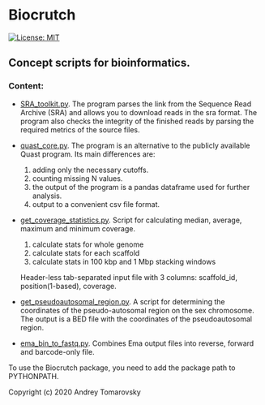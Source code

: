 # Biocrutch
[![License: MIT](https://img.shields.io/badge/License-MIT-yellow.svg)](https://opensource.org/licenses/MIT)

## Сoncept scripts for bioinformatics.

### Content:

- [SRA_toolkit.py](https://github.com/etozhetoma/Biocrutch/blob/master/scripts/SRA_toolkit.py). The program parses the link from the Sequence Read Archive (SRA) and allows you to download reads in the sra format. The program also checks the integrity of the finished reads by parsing the required metrics of the source files.

- [quast_core.py](https://github.com/etozhetoma/Biocrutch/blob/master/scripts/quast_core.py). The program is an alternative to the publicly available Quast program. Its main differences are: 
    1. adding only the necessary cutoffs.
    2. counting missing N values.
    3. the output of the program is a pandas dataframe used for further analysis.
    4. output to a convenient csv file format.

- [get_coverage_statistics.py](https://github.com/etozhetoma/Biocrutch/blob/master/scripts/get_coverage_statistics.py). Script for calculating median, average, maximum and minimum coverage.
    1. calculate stats for whole genome
    2. calculate stats for each scaffold
    3. calculate stats in 100 kbp and 1 Mbp stacking windows

    Header-less tab-separated input file with 3 columns: scaffold_id, position(1-based), coverage.

- [get_pseudoautosomal_region.py](https://github.com/etozhetoma/Biocrutch/blob/master/scripts/get_pseudoautosomal_region.py). A script for determining the coordinates of the pseudo-autosomal region on the sex chromosome. The output is a BED file with the coordinates of the pseudoautosomal region.

- [ema_bin_to_fastq.py](https://github.com/etozhetoma/Biocrutch/blob/master/scripts/ema_bin_to_fastq.py). Combines Ema output files into reverse, forward and barcode-only file.

To use the Biocrutch package, you need to add the package path to PYTHONPATH.

Copyright (c) 2020 Andrey Tomarovsky
